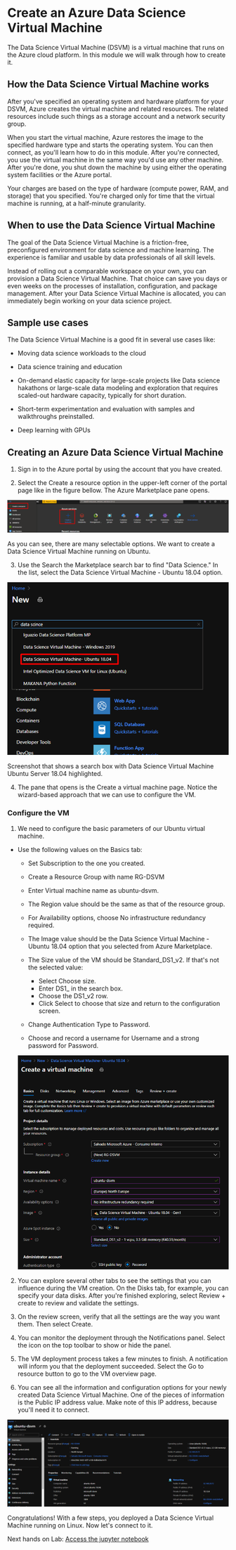 # Create an Azure Data Science Virtual Machine

The Data Science Virtual Machine (DSVM) is a virtual machine that runs on the Azure cloud platform.
In this module we will walk through how to create it.

## How the Data Science Virtual Machine works

After you've specified an operating system and hardware platform for your DSVM, Azure creates the virtual machine and related resources. The related resources include such things as a storage account and a network security group.

When you start the virtual machine, Azure restores the image to the specified hardware type and starts the operating system. You can then connect, as you'll learn how to do in this module. After you're connected, you use the virtual machine in the same way you'd use any other machine. After you're done, you shut down the machine by using either the operating system facilities or the Azure portal.

Your charges are based on the type of hardware (compute power, RAM, and storage) that you specified. You're charged only for time that the virtual machine is running, at a half-minute granularity.

## When to use the Data Science Virtual Machine

The goal of the Data Science Virtual Machine is a friction-free, preconfigured environment for data science and machine learning. The experience is familiar and usable by data professionals of all skill levels.

Instead of rolling out a comparable workspace on your own, you can provision a Data Science Virtual Machine. That choice can save you days or even weeks on the processes of installation, configuration, and package management. After your Data Science Virtual Machine is allocated, you can immediately begin working on your data science project.

## Sample use cases

The Data Science Virtual Machine is a good fit in several use cases like:

* Moving data science workloads to the cloud

* Data science training and education

* On-demand elastic capacity for large-scale projects like Data science hakathons or large-scale data modeling and exploration that requires scaled-out hardware capacity, typically for short duration.

* Short-term experimentation and evaluation with samples and walkthroughs preinstalled.

* Deep learning with GPUs

## Creating an Azure Data Science Virtual Machine

1. Sign in to the Azure portal by using the account that you have created.

2. Select the Create a resource option in the upper-left corner of the portal page like in the figure bellow. The Azure Marketplace pane opens.

![GitHub Logo](../Images/create_resource.png)

As you can see, there are many selectable options. We want to create a Data Science Virtual Machine running on Ubuntu.

3. Use the Search the Marketplace search bar to find "Data Science." In the list, select the Data Science Virtual Machine - Ubuntu 18.04 option.

![GitHub Logo](../Images/dsvm_1804.png)


Screenshot that shows a search box with Data Science Virtual Machine Ubuntu Server 18.04 highlighted.

4. The pane that opens is the Create a virtual machine page. Notice the wizard-based approach that we can use to configure the VM.



### Configure the VM

1. We need to configure the basic parameters of our Ubuntu virtual machine.

* Use the following values on the Basics tab:

  * Set Subscription to the one you created.

  * Create a Resource Group with name RG-DSVM

  * Enter Virtual machine name as ubuntu-dsvm.

  * The Region value should be the same as that of the resource group.

  * For Availability options, choose No infrastructure redundancy required.

  * The Image value should be the Data Science Virtual Machine - Ubuntu 18.04 option that you selected from Azure Marketplace.

  * The Size value of the VM should be Standard_DS1_v2. If that's not the selected value:

    * Select Choose size.
    * Enter DS1_ in the search box.
    * Choose the DS1_v2 row.
    * Click Select to choose that size and return to the configuration screen.
    
  * Change Authentication Type to Password.

  * Choose and record a username for Username and a strong password for Password.
  
  ![GitHub Logo](../Images/createdsvm.png)

  
  
2. You can explore several other tabs to see the settings that you can influence during the VM creation. On the Disks tab, for example, you can specify your data disks. After you're finished exploring, select Review + create to review and validate the settings.

3. On the review screen, verify that all the settings are the way you want them. Then select Create.

4. You can monitor the deployment through the Notifications panel. Select the icon on the top toolbar to show or hide the panel.

5. The VM deployment process takes a few minutes to finish. A notification will inform you that the deployment succeeded. Select the Go to resource button to go to the VM overview page.

6. You can see all the information and configuration options for your newly created Data Science Virtual Machine. One of the pieces of information is the Public IP address value. Make note of this IP address, because you'll need it to connect.


![GitHub Logo](../Images/vmcreated.png)


Congratulations! With a few steps, you deployed a Data Science Virtual Machine running on Linux. Now let's connect to it.


Next hands on Lab:
[Access the jupyter notebook](https://github.com/joaosalvadoMicrosoft/Tutorial_Create_DSVM/blob/main/3.%20Access%20the%20jupyter%20notebook/README.md)

